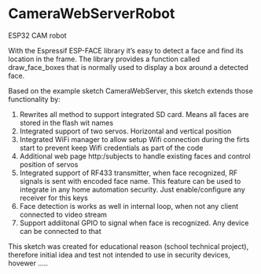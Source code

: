 # CameraWebServerRobot
ESP32 CAM robot


With the Espressif ESP-FACE library it’s easy to detect a face and find its location in the frame. 
The library provides a function called draw_face_boxes that is normally used to display a box around a detected face.

Based on the example sketch CameraWebServer, this sketch extends those functionality by:

1. Rewrites all method to support integrated SD card. Means all faces are stored in the flash wit names
2. Integrated support of two servos. Horizontal and vertical position
3. Integrated WiFi manager to allow setup Wifi connection during the firts start to prevent keep Wifi credentials as part of the code
4. Additional web page http:<camera-ip>/subjects  to handle existing faces and control position of servos
5. Integrated support of RF433 transmitter, when face recognized, RF signals is sent with encoded face name. 
This  feature can be used to integrate in any home automation security.  Just enable/configure any receiver for this keys
6. Face detection is works as well in internal loop, when not any client connected to video stream
7. Support addiitonal GPIO to signal when face is recognized. Any device can be connected to that

This sketch was created for educational reason (school technical project), therefore initial idea and test not intended to use in 
security devices, hovewer .....
